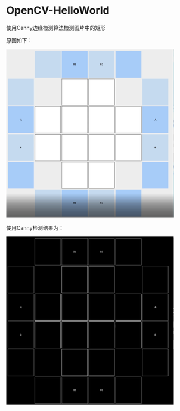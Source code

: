# OpenCV-HelloWorld

使用Canny边缘检测算法检测图片中的矩形

原图如下：

<img width="450" height="450" src="https://github.com/Ding15923/OpenCV-HelloWorld/blob/main/figure_01.png"/>


使用Canny检测结果为：

<img width="450" height="450" src="https://github.com/Ding15923/OpenCV-HelloWorld/blob/main/edges.jpg"/>

